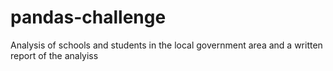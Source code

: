# pandas-challenge
Analysis of schools and students in the local government area and a written report of the analyiss

